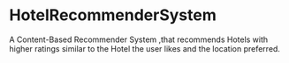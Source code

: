 # HotelRecommenderSystem
A Content-Based Recommender System ,that recommends Hotels with higher ratings similar to the Hotel the user  likes and the location preferred.
